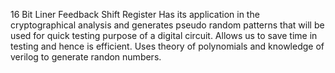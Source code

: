 16 Bit Liner Feedback Shift Register 
Has its application in the cryptographical analysis and generates pseudo random patterns that will be used for quick testing purpose of a digital circuit.
Allows us to save time in testing and hence is efficient.
Uses theory of polynomials and knowledge of verilog to generate randon numbers.
